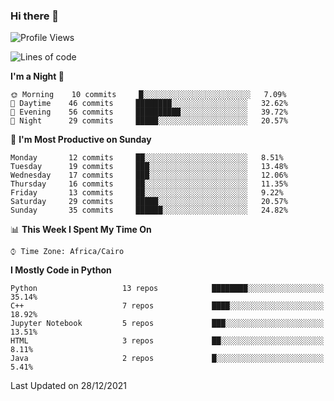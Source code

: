### Hi there 👋

<!--
**AMR-KELEG/AMR-KELEG** is a ✨ _special_ ✨ repository because its `README.md` (this file) appears on your GitHub profile.

Here are some ideas to get you started:

- 🔭 I’m currently working on ...
- 🌱 I’m currently learning ...
- 👯 I’m looking to collaborate on ...
- 🤔 I’m looking for help with ...
- 💬 Ask me about ...
- 📫 How to reach me: ...
- 😄 Pronouns: ...
- ⚡ Fun fact: ...
-->

<!--START_SECTION:waka-->
![Profile Views](http://img.shields.io/badge/Profile%20Views-2-blue)

![Lines of code](https://img.shields.io/badge/From%20Hello%20World%20I%27ve%20Written-3%20Million%20lines%20of%20code-blue)

**I'm a Night 🦉** 

```text
🌞 Morning    10 commits     █░░░░░░░░░░░░░░░░░░░░░░░░   7.09% 
🌆 Daytime    46 commits     ████████░░░░░░░░░░░░░░░░░   32.62% 
🌃 Evening    56 commits     ██████████░░░░░░░░░░░░░░░   39.72% 
🌙 Night      29 commits     █████░░░░░░░░░░░░░░░░░░░░   20.57%

```
📅 **I'm Most Productive on Sunday** 

```text
Monday       12 commits     ██░░░░░░░░░░░░░░░░░░░░░░░   8.51% 
Tuesday      19 commits     ███░░░░░░░░░░░░░░░░░░░░░░   13.48% 
Wednesday    17 commits     ███░░░░░░░░░░░░░░░░░░░░░░   12.06% 
Thursday     16 commits     ██░░░░░░░░░░░░░░░░░░░░░░░   11.35% 
Friday       13 commits     ██░░░░░░░░░░░░░░░░░░░░░░░   9.22% 
Saturday     29 commits     █████░░░░░░░░░░░░░░░░░░░░   20.57% 
Sunday       35 commits     ██████░░░░░░░░░░░░░░░░░░░   24.82%

```


📊 **This Week I Spent My Time On** 

```text
⌚︎ Time Zone: Africa/Cairo

```

**I Mostly Code in Python** 

```text
Python                   13 repos            ████████░░░░░░░░░░░░░░░░░   35.14% 
C++                      7 repos             ████░░░░░░░░░░░░░░░░░░░░░   18.92% 
Jupyter Notebook         5 repos             ███░░░░░░░░░░░░░░░░░░░░░░   13.51% 
HTML                     3 repos             ██░░░░░░░░░░░░░░░░░░░░░░░   8.11% 
Java                     2 repos             █░░░░░░░░░░░░░░░░░░░░░░░░   5.41%

```



 Last Updated on 28/12/2021
<!--END_SECTION:waka-->
